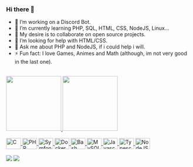 ### Hi there 👋

- 🔭 I’m working on a Discord Bot.
- 🌱 I’m currently learning PHP, SQL, HTML, CSS, NodeJS, Linux...
- 👯 My desire is to collaborate on open source projects.
- 🤔 I’m looking for help with HTML/CSS.
- 💬 Ask me about PHP and NodeJS, if i could help i will.
- ⚡ Fun fact: I love Games, Animes and Math (although, im not very good in the last one).

<br>
<div>
  <a href="https://github.com/arthurandrade369">
    <img height="150em"
      src="https://github-readme-stats.vercel.app/api?username=arthurandrade369&show_icons=true&theme=github_dark&include_all_commits=true&count_private=true" />
    <img height="150em"
      src="https://github-readme-stats.vercel.app/api/top-langs/?username=arthurandrade369&layout=compact&langs_count=7&theme=github_dark" />
</div>

<div style="display: inline_block"><br>
  <img align="center" alt="C" height="30" width="40"
    src="https://cdn.jsdelivr.net/gh/devicons/devicon/icons/c/c-plain.svg" title="C">
  <img align="center" alt="PHP" height="30" width="40"
    src="https://cdn.jsdelivr.net/gh/devicons/devicon/icons/php/php-plain.svg" title="PHP">
  <img align="center" alt="Symfony" height="30" width="40"
    src="https://cdn.jsdelivr.net/gh/devicons/devicon/icons/symfony/symfony-original.svg" title="Symfony">
  <img align="center" alt="Docker" height="30" width="40"
    src="https://cdn.jsdelivr.net/gh/devicons/devicon/icons/docker/docker-plain.svg" title="Docker">
    <img align="center" alt="Bash" height="30" width="40"
      src="https://cdn.jsdelivr.net/gh/devicons/devicon/icons/bash/bash-plain.svg" title="Shell Bash">
  <img align="center" alt="MySQL" height="30" width="40"
    src="https://cdn.jsdelivr.net/gh/devicons/devicon/icons/mysql/mysql-plain-wordmark.svg" title="MySQL">
  <img align="center" alt="Javascript" height="30" width="40"
    src="https://cdn.jsdelivr.net/gh/devicons/devicon/icons/javascript/javascript-plain.svg" title="Javascript">
  <img align="center" alt="Typescript" height="30" width="40"
    src="https://cdn.jsdelivr.net/gh/devicons/devicon/icons/typescript/typescript-plain.svg" title="Typescript">
  <img align="center" alt="NodeJS" height="30" width="40"
    src="https://cdn.jsdelivr.net/gh/devicons/devicon/icons/nodejs/nodejs-original.svg" title="NodeJS">
</div>
<br>
<div>
  <a href="https://www.linkedin.com/in/arthur-andrade-91334a193/" target="_blank"><img
      src="https://img.shields.io/badge/-LinkedIn-%230077B5?style=for-the-badge&logo=linkedin&logoColor=white"
      target="_blank"></a>
  <a href="mailto:arthurandrade137@gmail.com"><img
      src="https://img.shields.io/badge/-Gmail-%23333?style=for-the-badge&logo=gmail&logoColor=white"
      target="_blank"></a>
</div>
<!--
**arthurandrade369/arthurandrade369** is a ✨ _special_ ✨ repository because its `README.md` (this file) appears on your GitHub profile.

Here are some ideas to get you started:

- 🔭 I’m currently working on ...
- 🌱 I’m currently learning ...
- 👯 I’m looking to collaborate on ...
- 🤔 I’m looking for help with ...
- 💬 Ask me about ...
- 📫 How to reach me: ...
- 😄 Pronouns: ...
- ⚡ Fun fact: ...
-->

